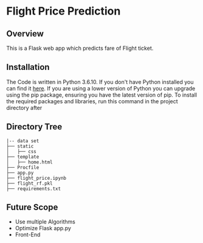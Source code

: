 # **Flight Price Prediction**


## Overview
This is a Flask web app which predicts fare of Flight ticket.

## Installation
The Code is written in Python 3.6.10. If you don't have Python installed you can find it [here](https://www.python.org/downloads/). If you are using a lower version of Python you can upgrade using the pip package, ensuring you have the latest version of pip. To install the required packages and libraries, run this command in the project directory after 

## Directory Tree 
```
|-- data set
├── static 
│   ├── css
├── template
│   ├── home.html
├── Procfile
├── app.py
├── flight_price.ipynb
├── flight_rf.pkl
├── requirements.txt
```

## Future Scope

* Use multiple Algorithms
* Optimize Flask app.py
* Front-End 
